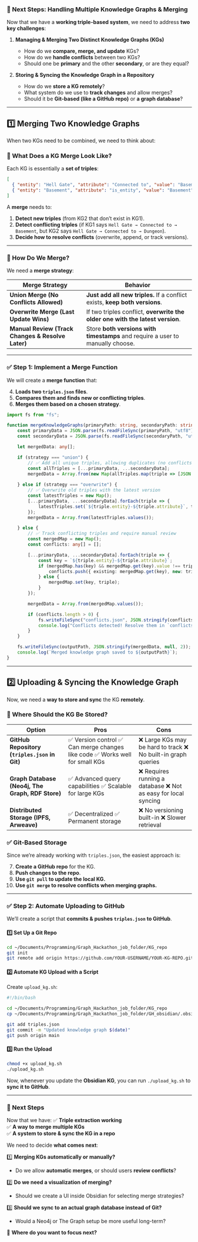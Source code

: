 ### **🚀 Next Steps: Handling Multiple Knowledge Graphs & Merging**

Now that we have a **working triple-based system**, we need to address **two key challenges**:

1. **Managing & Merging Two Distinct Knowledge Graphs (KGs)**
    
    - How do we **compare, merge, and update** KGs?
    - How do we **handle conflicts** between two KGs?
    - Should one be **primary** and the other **secondary**, or are they equal?
2. **Storing & Syncing the Knowledge Graph in a Repository**
    
    - How do we **store a KG remotely**?
    - What system do we use to **track changes** and allow merges?
    - Should it be **Git-based (like a GitHub repo)** or **a graph database**?

---

## **1️⃣ Merging Two Knowledge Graphs**

When two KGs need to be combined, we need to think about:

### **🔹 What Does a KG Merge Look Like?**

Each KG is essentially a **set of triples**:

```json
[
  { "entity": "Hell Gate", "attribute": "Connected to", "value": "Basement" },
  { "entity": "Basement", "attribute": "is_entity", "value": "Basement" }
]
```

A **merge** needs to:

1. **Detect new triples** (from KG2 that don’t exist in KG1).
2. **Detect conflicting triples** (if KG1 says `Hell Gate → Connected to → Basement`, but KG2 says `Hell Gate → Connected to → Dungeon`).
3. **Decide how to resolve conflicts** (overwrite, append, or track versions).

---

### **🔹 How Do We Merge?**

We need a **merge strategy**:

|**Merge Strategy**|**Behavior**|
|---|---|
|**Union Merge (No Conflicts Allowed)**|**Just add all new triples.** If a conflict exists, **keep both versions**.|
|**Overwrite Merge (Last Update Wins)**|If two triples conflict, **overwrite the older one with the latest version**.|
|**Manual Review (Track Changes & Resolve Later)**|Store **both versions with timestamps** and require a user to manually choose.|

---

### **✅ Step 1: Implement a Merge Function**

We will create a **merge function** that:

4. **Loads two `triples.json` files**.
5. **Compares them and finds new or conflicting triples**.
6. **Merges them based on a chosen strategy**.

```ts
import fs from "fs";

function mergeKnowledgeGraphs(primaryPath: string, secondaryPath: string, outputPath: string, strategy: "union" | "overwrite" | "review") {
    const primaryData = JSON.parse(fs.readFileSync(primaryPath, "utf8"));
    const secondaryData = JSON.parse(fs.readFileSync(secondaryPath, "utf8"));

    let mergedData: any[];

    if (strategy === "union") {
        // ✅ Add all unique triples, allowing duplicates (no conflicts resolved)
        const allTriples = [...primaryData, ...secondaryData];
        mergedData = Array.from(new Map(allTriples.map(triple => [JSON.stringify(triple), triple])).values());
    
    } else if (strategy === "overwrite") {
        // ✅ Overwrite old triples with the latest version
        const latestTriples = new Map();
        [...primaryData, ...secondaryData].forEach(triple => {
            latestTriples.set(`${triple.entity}-${triple.attribute}`, triple);
        });
        mergedData = Array.from(latestTriples.values());

    } else {
        // ✅ Track conflicting triples and require manual review
        const mergedMap = new Map();
        const conflicts: any[] = [];

        [...primaryData, ...secondaryData].forEach(triple => {
            const key = `${triple.entity}-${triple.attribute}`;
            if (mergedMap.has(key) && mergedMap.get(key).value !== triple.value) {
                conflicts.push({ existing: mergedMap.get(key), new: triple });
            } else {
                mergedMap.set(key, triple);
            }
        });

        mergedData = Array.from(mergedMap.values());

        if (conflicts.length > 0) {
            fs.writeFileSync("conflicts.json", JSON.stringify(conflicts, null, 2));
            console.log("Conflicts detected! Resolve them in `conflicts.json`.");
        }
    }

    fs.writeFileSync(outputPath, JSON.stringify(mergedData, null, 2));
    console.log(`Merged knowledge graph saved to ${outputPath}`);
}
```

---

## **2️⃣ Uploading & Syncing the Knowledge Graph**

Now, we need a **way to store and sync** the KG **remotely**.

### **🔹 Where Should the KG Be Stored?**

|**Option**|**Pros**|**Cons**|
|---|---|---|
|**GitHub Repository (`triples.json` in Git)**|✅ Version control ✅ Can merge changes like code ✅ Works well for small KGs|❌ Large KGs may be hard to track ❌ No built-in graph queries|
|**Graph Database (Neo4j, The Graph, RDF Store)**|✅ Advanced query capabilities ✅ Scalable for large KGs|❌ Requires running a database ❌ Not as easy for local syncing|
|**Distributed Storage (IPFS, Arweave)**|✅ Decentralized ✅ Permanent storage|❌ No versioning built-in ❌ Slower retrieval|

### **✅ Git-Based Storage**

Since we’re already working with `triples.json`, the easiest approach is:

7. **Create a GitHub repo** for the KG.
8. **Push changes to the repo**.
9. **Use `git pull` to update the local KG.**
10. **Use `git merge` to resolve conflicts when merging graphs.**

---

### **✅ Step 2: Automate Uploading to GitHub**

We’ll create a script that **commits & pushes `triples.json` to GitHub**.

#### **1️⃣ Set Up a Git Repo**

```sh
cd ~/Documents/Programming/Graph_Hackathon_job_folder/KG_repo
git init
git remote add origin https://github.com/YOUR-USERNAME/YOUR-KG-REPO.git
```

#### **2️⃣ Automate KG Upload with a Script**

Create `upload_kg.sh`:

```sh
#!/bin/bash

cd ~/Documents/Programming/Graph_Hackathon_job_folder/KG_repo
cp ~/Documents/Programming/Graph_Hackathon_job_folder/GH_obsidian/.obsidian/plugins/obsidian-triple-extractor/triples.json triples.json

git add triples.json
git commit -m "Updated knowledge graph $(date)"
git push origin main
```

#### **3️⃣ Run the Upload**

```sh
chmod +x upload_kg.sh
./upload_kg.sh
```

Now, whenever you update the **Obsidian KG**, you can run `./upload_kg.sh` to **sync it to GitHub**.

---

### **🚀 Next Steps**

Now that we have: ✅ **Triple extraction working**  
✅ **A way to merge multiple KGs**  
✅ **A system to store & sync the KG in a repo**

We need to decide **what comes next**:

1️⃣ **Merging KGs automatically or manually?**

- Do we allow **automatic merges**, or should users **review conflicts**?

2️⃣ **Do we need a visualization of merging?**

- Should we create a UI inside Obsidian for selecting merge strategies?

3️⃣ **Should we sync to an actual graph database instead of Git?**

- Would a Neo4j or The Graph setup be more useful long-term?

🚀 **Where do you want to focus next?**